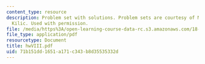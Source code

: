 ```yaml
---
content_type: resource
description: Problem set with solutions. Problem sets are courtesy of Mustafa Sabri
  Kilic. Used with permission.
file: /media/https%3A/open-learning-course-data-rc.s3.amazonaws.com/18-305-advanced-analytic-methods-in-science-and-engineering-fall-2004/71b151dd1651a171c343b8d35535332d_hwVIII.pdf
file_type: application/pdf
resourcetype: Document
title: hwVIII.pdf
uid: 71b151dd-1651-a171-c343-b8d35535332d
---
```

